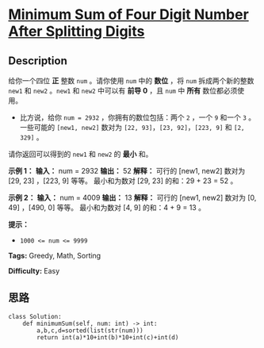 # [Minimum Sum of Four Digit Number After Splitting Digits][title]

## Description

给你一个四位  **正**  整数 `num` 。请你使用 `num` 中的 **数位** ，将 `num` 拆成两个新的整数 `new1` 和
`new2` 。`new1` 和 `new2` 中可以有  **前导 0**  ，且 `num` 中 **所有**  数位都必须使用。

  * 比方说，给你 `num = 2932` ，你拥有的数位包括：两个 `2` ，一个 `9` 和一个 `3` 。一些可能的 `[new1, new2]` 数对为 `[22, 93]`，`[23, 92]`，`[223, 9]` 和 `[2, 329]` 。

请你返回可以得到的 `new1` 和 `new2` 的 **最小**  和。



**示例 1：**
            **输入：** num = 2932    **输出：** 52    **解释：** 可行的 [new1, new2] 数对为 [29, 23] ，[223, 9] 等等。    最小和为数对 [29, 23] 的和：29 + 23 = 52 。    

**示例 2：**
            **输入：** num = 4009    **输出：** 13    **解释：** 可行的 [new1, new2] 数对为 [0, 49] ，[490, 0] 等等。    最小和为数对 [4, 9] 的和：4 + 9 = 13 。    



**提示：**

  * `1000 <= num <= 9999`


**Tags:** Greedy, Math, Sorting

**Difficulty:** Easy

## 思路

``` python3
class Solution:
    def minimumSum(self, num: int) -> int:
        a,b,c,d=sorted(list(str(num)))
        return int(a)*10+int(b)*10+int(c)+int(d)
```

[title]: https://leetcode-cn.com/problems/minimum-sum-of-four-digit-number-after-splitting-digits
